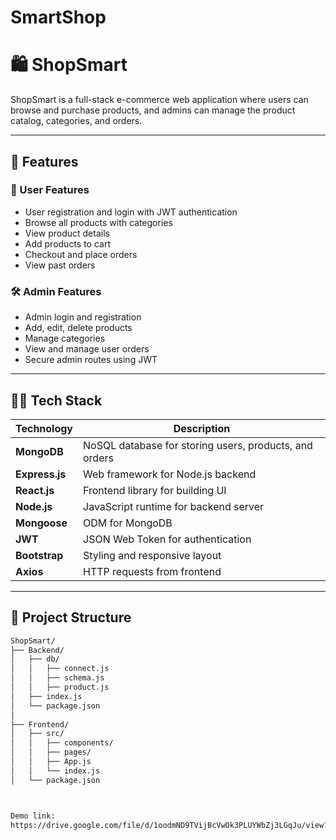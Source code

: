 # SmartShop
# 🛍️ ShopSmart

ShopSmart is a full-stack e-commerce web application where users can browse and purchase products, and admins can manage the product catalog, categories, and orders.

---

## 🚀 Features

### 👤 User Features
- User registration and login with JWT authentication
- Browse all products with categories
- View product details
- Add products to cart
- Checkout and place orders
- View past orders

### 🛠️ Admin Features
- Admin login and registration
- Add, edit, delete products
- Manage categories
- View and manage user orders
- Secure admin routes using JWT

---

## 🧑‍💻 Tech Stack

| Technology | Description |
|-----------|-------------|
| **MongoDB** | NoSQL database for storing users, products, and orders |
| **Express.js** | Web framework for Node.js backend |
| **React.js** | Frontend library for building UI |
| **Node.js** | JavaScript runtime for backend server |
| **Mongoose** | ODM for MongoDB |
| **JWT** | JSON Web Token for authentication |
| **Bootstrap** | Styling and responsive layout |
| **Axios** | HTTP requests from frontend |

---

## 📁 Project Structure

```bash
ShopSmart/
├── Backend/
│   ├── db/
│   │   ├── connect.js
│   │   ├── schema.js
│   │   ├── product.js
│   ├── index.js
│   └── package.json
│
├── Frontend/
│   ├── src/
│   │   ├── components/
│   │   ├── pages/
│   │   ├── App.js
│   │   └── index.js
│   └── package.json



Demo link:
https://drive.google.com/file/d/1oodmND9TVijBcVwOk3PLUYWbZj3LGqJu/view?usp=sharing